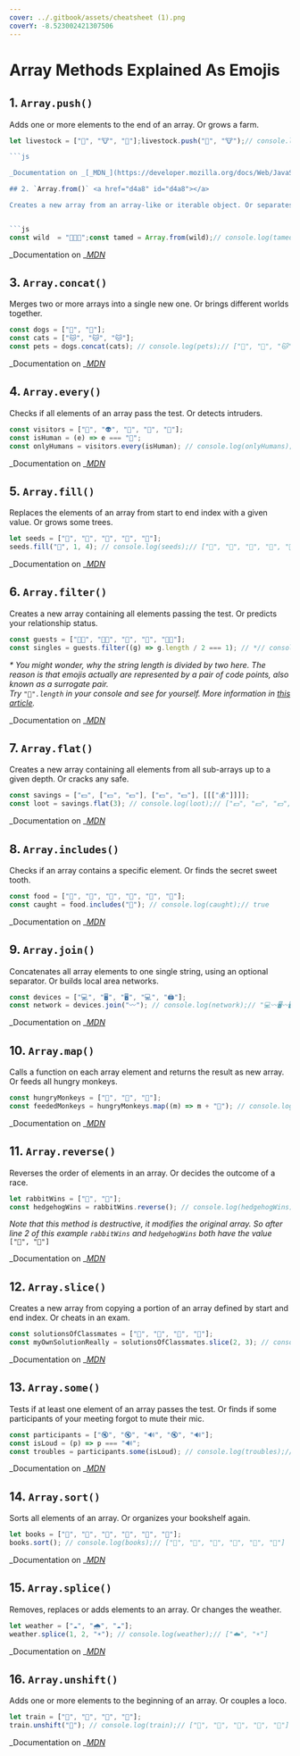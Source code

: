 ```yaml
---
cover: ../.gitbook/assets/cheatsheet (1).png
coverY: -8.523002421307506
---
```


# Array Methods Explained As Emojis

## 1. `Array.push()` <a href="62c7" id="62c7"></a>

Adds one or more elements to the end of an array. Or grows a farm.

````js
let livestock = ["🐷", "🐮", "🐔"];livestock.push("🐴", "🐮");// console.log(livestock);// ["🐷", "🐮", "🐔", "🐴", "🐮"]

```js

_Documentation on _[_MDN_](https://developer.mozilla.org/docs/Web/JavaScript/Reference/Global\_Objects/Array/push)

## 2. `Array.from()` <a href="d4a8" id="d4a8"></a>

Creates a new array from an array-like or iterable object. Or separates some wild animals.


```js
const wild  = "🐻🐯🦁";const tamed = Array.from(wild);// console.log(tamed);// ["🐻", "🐯", "🦁"]

````

_Documentation on _[_MDN_](https://developer.mozilla.org/docs/Web/JavaScript/Reference/Global_Objects/Array/from)

## 3. `Array.concat()` <a href="d75d" id="d75d"></a>

Merges two or more arrays into a single new one. Or brings different worlds together.

```js
const dogs = ["🐶", "🐶"];
const cats = ["🐱", "🐱", "🐱"];
const pets = dogs.concat(cats); // console.log(pets);// ["🐶", "🐶", "🐱", "🐱", "🐱"]
```

_Documentation on _[_MDN_](https://developer.mozilla.org/docs/Web/JavaScript/Reference/Global_Objects/Array/concat)

## 4. `Array.every()` <a href="8409" id="8409"></a>

Checks if all elements of an array pass the test. Or detects intruders.

```js
const visitors = ["🧑", "👽", "🧑", "🧑", "🤖"];
const isHuman = (e) => e === "🧑";
const onlyHumans = visitors.every(isHuman); // console.log(onlyHumans);// false
```

_Documentation on _[_MDN_](https://developer.mozilla.org/docs/Web/JavaScript/Reference/Global_Objects/Array/every)

## 5. `Array.fill()` <a href="e15c" id="e15c"></a>

Replaces the elements of an array from start to end index with a given value. Or grows some trees.

```js
let seeds = ["🌱", "🌱", "🌱", "🌱", "🌱"];
seeds.fill("🌳", 1, 4); // console.log(seeds);// ["🌱", "🌳", "🌳", "🌳", "🌱"]
```

_Documentation on _[_MDN_](https://developer.mozilla.org/docs/Web/JavaScript/Reference/Global_Objects/Array/fill)

## 6. `Array.filter()` <a href="1368" id="1368"></a>

Creates a new array containing all elements passing the test. Or predicts your relationship status.

```js
const guests = ["👩👨", "👩👩", "👨", "👩", "👨👨"];
const singles = guests.filter((g) => g.length / 2 === 1); // *// console.log(singles);// ["👨", "👩"]
```

_\* You might wonder, why the string length is divided by two here. The reason is that emojis actually are represented by a pair of code points, also known as a surrogate pair._\
_Try `"👩".length` in your console and see for yourself. More information in _[_this article_](https://thekevinscott.com/emojis-in-javascript/)_._

_Documentation on _[_MDN_](https://developer.mozilla.org/docs/Web/JavaScript/Reference/Global_Objects/Array/filter)

## 7. `Array.flat()` <a href="b047" id="b047"></a>

Creates a new array containing all elements from all sub-arrays up to a given depth. Or cracks any safe.

```js
const savings = ["💵", ["💵", "💵"], ["💵", "💵"], [[["💰"]]]];
const loot = savings.flat(3); // console.log(loot);// ["💵", "💵", "💵", "💵", "💵", "💰"];
```

_Documentation on _[_MDN_](https://developer.mozilla.org/docs/Web/JavaScript/Reference/Global_Objects/Array/flat)

## 8. `Array.includes()` <a href="2183" id="2183"></a>

Checks if an array contains a specific element. Or finds the secret sweet tooth.

```js
const food = ["🥦", "🥬", "🍅", "🥒", "🍩", "🥕"];
const caught = food.includes("🍩"); // console.log(caught);// true
```

_Documentation on _[_MDN_](https://developer.mozilla.org/docs/Web/JavaScript/Reference/Global_Objects/Array/includes)

## 9. `Array.join()` <a href="4d6a" id="4d6a"></a>

Concatenates all array elements to one single string, using an optional separator. Or builds local area networks.

```js
const devices = ["💻", "🖥️", "🖥️", "💻", "🖨️"];
const network = devices.join("〰️"); // console.log(network);// "💻〰️🖥️〰️🖥️〰️💻〰️🖨️"
```

_Documentation on _[_MDN_](https://developer.mozilla.org/docs/Web/JavaScript/Reference/Global_Objects/Array/join)

## 10. `Array.map()` <a href="d50b" id="d50b"></a>

Calls a function on each array element and returns the result as new array. Or feeds all hungry monkeys.

```js
const hungryMonkeys = ["🐒", "🦍", "🦧"];
const feededMonkeys = hungryMonkeys.map((m) => m + "🍌"); // console.log(feededMonkeys);// ["🐒🍌", "🦍🍌", "🦧🍌"]
```

_Documentation on _[_MDN_](https://developer.mozilla.org/docs/Web/JavaScript/Reference/Global_Objects/Array/map)

## 11. `Array.reverse()` <a href="3068" id="3068"></a>

Reverses the order of elements in an array. Or decides the outcome of a race.

```js
let rabbitWins = ["🐇", "🦔"];
const hedgehogWins = rabbitWins.reverse(); // console.log(hedgehogWins);// ["🦔", "🐇"]
```

_Note that this method is destructive, it modifies the original array. So after line 2 of this example `rabbitWins` and `hedgehogWins` both have the value_ `["🦔", "🐇"]`

_Documentation on _[_MDN_](https://developer.mozilla.org/docs/Web/JavaScript/Reference/Global_Objects/Array/reverse)

## 12. `Array.slice()` <a href="06be" id="06be"></a>

Creates a new array from copying a portion of an array defined by start and end index. Or cheats in an exam.

```js
const solutionsOfClassmates = ["📃", "📑", "📄", "📝"];
const myOwnSolutionReally = solutionsOfClassmates.slice(2, 3); // console.log(myOwnSolutionReally);// ["📄"]
```

_Documentation on _[_MDN_](https://developer.mozilla.org/docs/Web/JavaScript/Reference/Global_Objects/Array/slice)

## 13. `Array.some()` <a href="d5da" id="d5da"></a>

Tests if at least one element of an array passes the test. Or finds if some participants of your meeting forgot to mute their mic.

```js
const participants = ["🔇", "🔇", "🔊", "🔇", "🔊"];
const isLoud = (p) => p === "🔊";
const troubles = participants.some(isLoud); // console.log(troubles);// true
```

_Documentation on _[_MDN_](https://developer.mozilla.org/docs/Web/JavaScript/Reference/Global_Objects/Array/some)

## 14. `Array.sort()` <a href="ac6a" id="ac6a"></a>

Sorts all elements of an array. Or organizes your bookshelf again.

```js
let books = ["📕", "📗", "📕", "📒", "📗", "📒"];
books.sort(); // console.log(books);// ["📒", "📒", "📕", "📕", "📗", "📗"]
```

_Documentation on _[_MDN_](https://developer.mozilla.org/docs/Web/JavaScript/Reference/Global_Objects/Array/sort)

## 15. `Array.splice()` <a href="37a2" id="37a2"></a>

Removes, replaces or adds elements to an array. Or changes the weather.

```js
let weather = ["☁️", "🌧️", "☁️"];
weather.splice(1, 2, "☀️"); // console.log(weather);// ["☁️", "☀️"]
```

_Documentation on _[_MDN_](https://developer.mozilla.org/docs/Web/JavaScript/Reference/Global_Objects/Array/splice)

## 16. `Array.unshift()` <a href="f157" id="f157"></a>

Adds one or more elements to the beginning of an array. Or couples a loco.

```js
let train = ["🚃", "🚃", "🚃", "🚃"];
train.unshift("🚂"); // console.log(train);// ["🚂", "🚃", "🚃", "🚃", "🚃"]
```

_Documentation on _[_MDN_](https://developer.mozilla.org/docs/Web/JavaScript/Reference/Global_Objects/Array/unshift)
